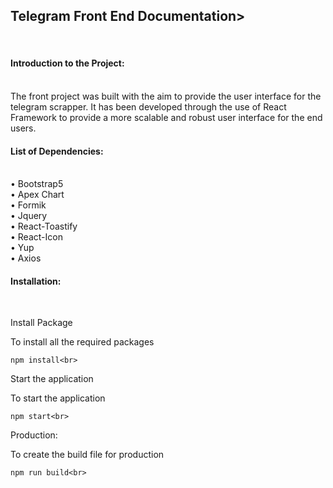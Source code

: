 <h2>Telegram Front End Documentation></h2><br>

<h4>Introduction to the Project:</h4><br>
The front project was built with the aim to provide the user interface for the telegram scrapper. It has been developed through the use of React Framework to provide a more scalable and robust user interface for the end users. <br>

<h4>List of Dependencies:</h4><br>
•	Bootstrap5<br>
•	Apex Chart<br>
•	Formik<br>
•	Jquery<br>
•	React-Toastify<br>
•	React-Icon<br>
•	Yup<br>
•	Axios<br>

<h4>Installation:</h4><br>

Install Package<br>

To install all the required  packages <br>

```
npm install<br>

```

Start the application<br>

To start the application<br>

```
npm start<br>

```

Production:<br>

To create the build file for production<br>

```
npm run build<br>

```
